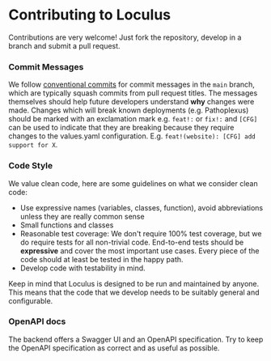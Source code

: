 # Contributing to Loculus

Contributions are very welcome! Just fork the repository, develop in a branch and submit a pull request.

### Commit Messages

We follow [conventional commits](https://www.conventionalcommits.org) for commit messages in the `main` branch, which are typically squash commits from pull request titles.
  The messages themselves should help future developers understand __why__ changes were made. Changes which will break known deployments (e.g. Pathoplexus) should be marked with an exclamation mark e.g. `feat!:` or `fix!:` and `[CFG]` can be used to indicate that they are breaking because they require changes to the values.yaml configuration. E.g. `feat!(website): [CFG] add support for X`.

### Code Style

We value clean code, here are some guidelines on what we consider clean code:
* Use expressive names (variables, classes, function), avoid abbreviations unless they are really common sense
* Small functions and classes
* Reasonable test coverage: We don't require 100% test coverage, but we do require tests for all non-trivial code.
  End-to-end tests should be __expressive__ and cover the most important use cases.
  Every piece of the code should at least be tested in the happy path.
* Develop code with testability in mind.

Keep in mind that Loculus is designed to be run and maintained by anyone. 
This means that the code that we develop needs to be suitably general and configurable.

### OpenAPI docs

The backend offers a Swagger UI and an OpenAPI specification.
Try to keep the OpenAPI specification as correct and as useful as possible.
